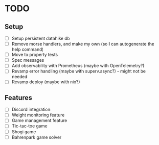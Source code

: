 # TODO

## Setup
- [ ] Setup persistent datahike db
- [ ] Remove morse handlers, and make my own (so I can autogenerate the help command)
- [ ] Move to property tests
- [ ] Spec messages
- [ ] Add observability with Prometheus (maybe with OpenTelemetry?)
- [ ] Revamp error handling (maybe with superv.async?) - might not be needed
- [ ] Revamp deploy (maybe with nix?)

## Features
- [ ] Discord integration
- [ ] Weight monitoring feature
- [ ] Game management feature
- [ ] Tic-tac-toe game
- [ ] Shogi game
- [ ] Bahrenpark game solver
